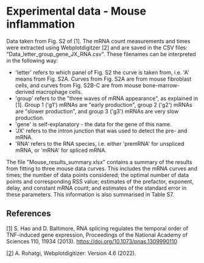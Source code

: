 # Experimental data - Mouse inflammation

Data taken from Fig. S2 of [1]. The mRNA count measurements and times were extracted using Webplotdigitzer [2] and are saved in the CSV files: "Data_letter_group_gene_JX_RNA.csv". These filenames can be interpreted in the following way:
- 'letter' refers to which panel of Fig. S2 the curve is taken from, i.e. 'A' means from Fig. S2A. Curves from Fig. S2A are from mouse fibroblast cells, and curves from Fig. S2B-C are from mouse bone-marrow-derived macrophage cells.
- 'group' refers to the "three waves of mRNA appearance", as explained in [1]. Group 1 ('g1') mRNAs are "early production", group 2 ('g2') mRNAs are "slower production", and group 3 ('g3') mRNAs are very slow production.
- 'gene' is self-explanatory - the data for the gene of this name.
- 'JX' refers to the intron junction that was used to detect the pre- and mRNA.
- 'RNA' refers to the RNA species, i.e. either 'premRNA' for unspliced mRNA, or 'mRNA' for spliced mRNA.

The file "Mouse_results_summary.xlsx" contains a summary of the results from fitting to three mouse data curves. This includes the mRNA curves and times; the number of data points considered; the optimal number of data points and corresponding RSS value; estimates of the prefactor, exponent, delay, and constant mRNA count; and estimates of the standard error in these parameters. This information is also summarised in Table S7.

## References

[[1]](https://www.pnas.org/doi/10.1073/pnas.1309990110) S. Hao and D. Baltimore, RNA splicing regulates the temporal order of TNF-induced gene expression, Proceedings of the National Academy of Sciences 110, 11934 (2013). https://doi.org/10.1073/pnas.1309990110

[[2]](https://automeris.io/WebPlotDigitizer/) A. Rohatgi, Webplotdigitizer: Version 4.6 (2022).